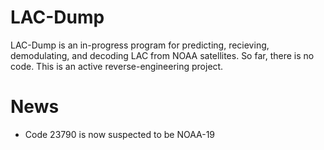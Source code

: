 # LAC-Dump
LAC-Dump is an in-progress program for predicting, recieving, demodulating, and decoding LAC from NOAA satellites. So far, there is no code. This is an active reverse-engineering project. 
# News
- Code 23790 is now suspected to be NOAA-19
